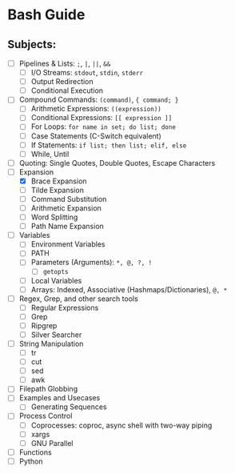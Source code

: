 # Bash Guide

## Subjects:
- [ ] Pipelines & Lists: `;`, `|`, `||`, `&&`
    - [ ] I/O Streams: `stdout`, `stdin`, `stderr`
    - [ ] Output Redirection
    - [ ] Conditional Execution
- [ ] Compound Commands: `(command)`, `{ command; } `
    - [ ] Arithmetic Expressions: `((expression))`
    - [ ] Conditional Expressions: `[[ expression ]]`
    - [ ] For Loops: `for name in set; do list; done`
    - [ ] Case Statements (C-Switch equivalent)
    - [ ] If Statements: `if list; then list; elif, else`
    - [ ] While, Until
- [ ] Quoting: Single Quotes, Double Quotes, Escape Characters
- [ ] Expansion
    - [x] Brace Expansion
    - [ ] Tilde Expansion
    - [ ] Command Substitution
    - [ ] Arithmetic Expansion
    - [ ] Word Splitting
    - [ ] Path Name Expansion
- [ ] Variables
    - [ ] Environment Variables
    - [ ] PATH
    - [ ] Parameters (Arguments): `*, @, ?, !` 
        - [ ] `getopts`
    - [ ] Local Variables
    - [ ] Arrays: Indexed, Associative (Hashmaps/Dictionaries), `@, *`
- [ ] Regex, Grep, and other search tools
    - [ ] Regular Expressions
    - [ ] Grep
    - [ ] Ripgrep
    - [ ] Silver Searcher
- [ ] String Manipulation
    - [ ] tr
    - [ ] cut
    - [ ] sed
    - [ ] awk
- [ ] Filepath Globbing
- [ ] Examples and Usecases
    - [ ] Generating Sequences
- [ ] Process Control
    - [ ] Coprocesses: coproc, async shell with two-way piping
    - [ ] xargs
    - [ ] GNU Parallel
- [ ] Functions
- [ ] Python
